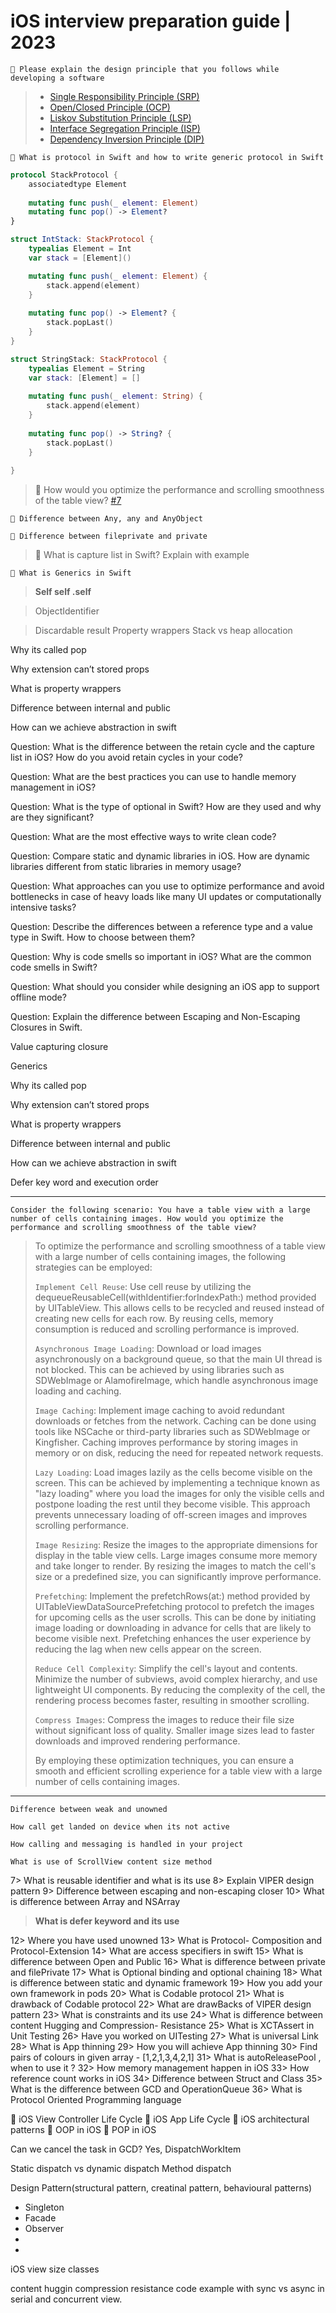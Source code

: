 # iOS interview preparation guide | 2023

<!-- <details>
  <summary>Click to expand</summary>
</details> -->

```
🚀 Please explain the design principle that you follows while developing a software
```

>  - [Single Responsibility Principle (SRP)](https://github.com/bibin-jaimon/2023-ios-interview-prep/blob/development/solid-principles/srp.md)
>  - [Open/Closed Principle (OCP)](https://github.com/bibin-jaimon/2023-ios-interview-prep/blob/development/solid-principles/ocp.md)
>  - [Liskov Substitution Principle (LSP)](https://github.com/bibin-jaimon/2023-ios-interview-prep/blob/development/solid-principles/lsp.md)
>  - [Interface Segregation Principle (ISP)](https://github.com/bibin-jaimon/2023-ios-interview-prep/blob/development/solid-principles/isp.md)
>  - [Dependency Inversion Principle (DIP)](https://dev.to/bibinjaimon/5-solid-dependency-inversion-principle-swift-ios-development-ep2)

```
🚀 What is protocol in Swift and how to write generic protocol in Swift
```


```swift
protocol StackProtocol {
    associatedtype Element
    
    mutating func push(_ element: Element)
    mutating func pop() -> Element?
}

struct IntStack: StackProtocol {
    typealias Element = Int
    var stack = [Element]()

    mutating func push(_ element: Element) {
        stack.append(element)
    }
    
    mutating func pop() -> Element? {
        stack.popLast()
    }
}

struct StringStack: StackProtocol {
    typealias Element = String
    var stack: [Element] = []
    
    mutating func push(_ element: String) {
        stack.append(element)
    }
    
    mutating func pop() -> String? {
        stack.popLast()
    }
    
}
```


> 🚀 How would you optimize the performance and scrolling smoothness of the table view? [#7](https://github.com/bibin-jaimon/2023-ios-interview-prep/issues/7#issue-1998834546)

```
🚀 Difference between Any, any and AnyObject
```

```
🚀 Difference between fileprivate and private
```


> 🚀 What is capture list in Swift? Explain with example


```
🚀 What is Generics in Swift
```

> **Self self .self**

> ObjectIdentifier

> Discardable result
> Property wrappers
> Stack vs heap allocation

Why its called pop

Why extension can’t stored props

What is property wrappers

Difference between internal and public

How can we achieve abstraction in swift

Question: What is the difference between the retain cycle and the capture list in iOS? How do you avoid retain cycles in your code?

Question: What are the best practices you can use to handle memory management in iOS?

Question: What is the type of optional in Swift? How are they used and why are they significant?

Question: What are the most effective ways to write clean code?

Question: Compare static and dynamic libraries in iOS. How are dynamic libraries different from static libraries in memory usage?

Question: What approaches can you use to optimize performance and avoid bottlenecks in case of heavy loads like many UI updates or computationally intensive tasks?

Question: Describe the differences between a reference type and a value type in Swift. How to choose between them?

Question: Why is code smells so important in iOS? What are the common code smells in Swift?

Question: What should you consider while designing an iOS app to support offline mode?

Question: Explain the difference between Escaping and Non-Escaping Closures in Swift.

Value capturing closure

Generics

Why its called pop

Why extension can’t stored props

What is property wrappers

Difference between internal and public

How can we achieve abstraction in swift

Defer key word and execution order

---

```text
Consider the following scenario: You have a table view with a large number of cells containing images. How would you optimize the performance and scrolling smoothness of the table view?
```

> To optimize the performance and scrolling smoothness of a table view with a large number of cells containing images, the following strategies can be employed:
>
> `Implement Cell Reuse`: Use cell reuse by utilizing the dequeueReusableCell(withIdentifier:forIndexPath:) method provided by UITableView. This allows cells to be recycled and reused instead of creating new cells for each row. By reusing cells, memory consumption is reduced and scrolling performance is improved.
>
> `Asynchronous Image Loading`: Download or load images asynchronously on a background queue, so that the main UI thread is not blocked. This can be achieved by using libraries such as SDWebImage or AlamofireImage, which handle asynchronous image loading and caching.
>
> `Image Caching`: Implement image caching to avoid redundant downloads or fetches from the network. Caching can be done using tools like NSCache or third-party libraries such as SDWebImage or Kingfisher. Caching improves performance by storing images in memory or on disk, reducing the need for repeated network requests.
>
> `Lazy Loading`: Load images lazily as the cells become visible on the screen. This can be achieved by implementing a technique known as "lazy loading" where you load the images for only the visible cells and postpone loading the rest until they become visible. This approach prevents unnecessary loading of off-screen images and improves scrolling performance.
>
> `Image Resizing`: Resize the images to the appropriate dimensions for display in the table view cells. Large images consume more memory and take longer to render. By resizing the images to match the cell's size or a predefined size, you can significantly improve performance.
>
> `Prefetching`: Implement the prefetchRows(at:) method provided by UITableViewDataSourcePrefetching protocol to prefetch the images for upcoming cells as the user scrolls. This can be done by initiating image loading or downloading in advance for cells that are likely to become visible next. Prefetching enhances the user experience by reducing the lag when new cells appear on the screen.
>
> `Reduce Cell Complexity`: Simplify the cell's layout and contents. Minimize the number of subviews, avoid complex hierarchy, and use lightweight UI components. By reducing the complexity of the cell, the rendering process becomes faster, resulting in smoother scrolling.
>
> `Compress Images`: Compress the images to reduce their file size without significant loss of quality. Smaller image sizes lead to faster downloads and improved rendering performance.
>
> By employing these optimization techniques, you can ensure a smooth and efficient scrolling experience for a table view with a large number of cells containing images.

---

```
Difference between weak and unowned
```

```
How call get landed on device when its not active
```
```
How calling and messaging is handled in your project
```
```
What is use of ScrollView content size method
```
7> What is reusable identifier and what is its use
8> Explain VIPER design pattern
9> Difference between escaping and non-escaping closer
10> What is difference between Array and NSArray

> **What is defer keyword and its use**

12> Where you have used unowned
13> What is Protocol- Composition and Protocol-Extension
14> What are access specifiers in swift
15> What is difference between Open and Public
16> What is difference between private and filePrivate
17> What is Optional binding and optional chaining
18> What is difference between static and dynamic framework
19> How you add your own framework in pods
20> What is Codable protocol
21> What is drawback of Codable protocol
22> What are drawBacks of VIPER design pattern
23> What is constraints and its use
24> What is difference between content Hugging and Compression- Resistance
25> What is XCTAssert in Unit Testing
26> Have you worked on UITesting
27> What is universal Link
28> What is App thinning
29> How you will achieve App thinning
30> Find pairs of colours in given array - [1,2,1,3,4,2,1]
31> What is autoReleasePool , when to use it ?
32> How memory management happen in iOS
33> How reference count works in iOS
34> Difference between Struct and Class
35> What is the difference between GCD and OperationQueue
36> What is Protocol Oriented Programming language

🍎 iOS View Controller Life Cycle
🍎 iOS App Life Cycle 
🍎 iOS architectural patterns
🍎 OOP in iOS 
🍎 POP in iOS 

Can we cancel the task in GCD? Yes, DispatchWorkItem

Static dispatch vs dynamic dispatch
Method dispatch

Design Pattern(structural pattern, creatinal pattern, behavioural patterns)
- Singleton
- Facade
- Observer
- 
- 

iOS view size classes


content huggin compression resistance
code example with sync vs async in serial and concurrent view.
